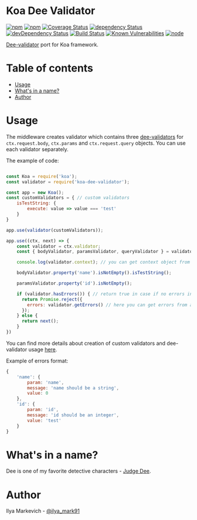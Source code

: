 # Koa Dee Validator

[![npm](https://img.shields.io/npm/v/koa-dee-validator.svg?maxAge=1000)](https://www.npmjs.com/package/koa-dee-validator)
[![npm](https://img.shields.io/npm/dt/koa-dee-validator.svg?maxAge=1000)](https://www.npmjs.com/package/koa-dee-validator)
[![Coverage Status](https://coveralls.io/repos/github/ilya-markevich/node-koa-validator/badge.svg?branch=master)](https://coveralls.io/github/ilya-markevich/node-koa-validator?branch=master)
[![dependency Status](https://img.shields.io/david/ilya-markevich/node-koa-validator.svg?maxAge=1000)](https://david-dm.org/ilya-markevich/node-koa-validator)
[![devDependency Status](https://img.shields.io/david/dev/ilya-markevich/node-koa-validator.svg?maxAge=1000)](https://david-dm.org/ilya-markevich/node-koa-validator?type=dev)
[![Build Status](https://img.shields.io/travis/ilya-markevich/node-koa-validator.svg?maxAge=1000)](https://travis-ci.org/ilya-markevich/node-koa-validator)
[![Known Vulnerabilities](https://snyk.io/test/github/ilya-markevich/node-koa-validator/badge.svg)](https://snyk.io/test/github/ilya-markevich/node-koa-validator)
[![node](https://img.shields.io/node/v/koa-dee-validator.svg?maxAge=1000)](https://www.npmjs.com/package/koa-dee-validator)

[Dee-validator](https://github.com/ilya-markevich/node-validator) port for Koa framework.

# Table of contents
* [Usage](#usage)
* [What's in a name?](#whats-in-a-name)
* [Author](#author)

# Usage

The middleware creates validator which contains three [dee-validators](https://github.com/ilya-markevich/node-validator) for `ctx.request.body`, `ctx.params` and `ctx.request.query` objects.
You can use each validator separately.

The example of code:
```javascript

const Koa = require('koa');
const validator = require('koa-dee-validator');

const app = new Koa();
const customValidators = { // custom validators
    isTestString: {
        execute: value => value === 'test'
    }
}

app.use(validator(customValidators));

app.use((ctx, next) => {
    const validator = ctx.validator;
    const { bodyValidator, paramsValidator, queryValidator } = validator;

    console.log(validator.context); // you can get context object from the ctx.validator

    bodyValidator.property('name').isNotEmpty().isTestString();

    paramsValidator.property('id').isNotEmpty();

    if (validator.hasErrors()) { // return true in case if no errors in body, params and query validators
      return Promise.reject({
        errors: validator.getErrors() // here you can get errors from all of the validators
      });
    } else {
      return next();
    }
})
```

You can find more details about creation of custom validators and dee-validator usage [here](https://github.com/ilya-markevich/node-validator).

Example of errors format:
``` javascript
{
    'name': {
        param: 'name',
        message: 'name should be a string',
        value: 0
    },
    'id': {
        param: 'id',
        message: 'id should be an integer',
        value: 'test'
    }
}
```

# What's in a name?
Dee is one of my favorite detective characters - [Judge Dee](https://en.wikipedia.org/wiki/Judge_Dee).

# Author
Ilya Markevich - [@ilya_mark91](https://twitter.com/ilya_mark91)
